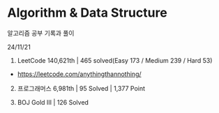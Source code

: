 # Algorithm & Data Structure

알고리즘 공부 기록과 풀이

24/11/21

1. LeetCode 140,621th | 465 solved(Easy 173 / Medium 239 / Hard 53)
- https://leetcode.com/anythingthannothing/

2. 프로그래머스 6,981th | 95 Solved | 1,377 Point

3. BOJ Gold III | 126 Solved

